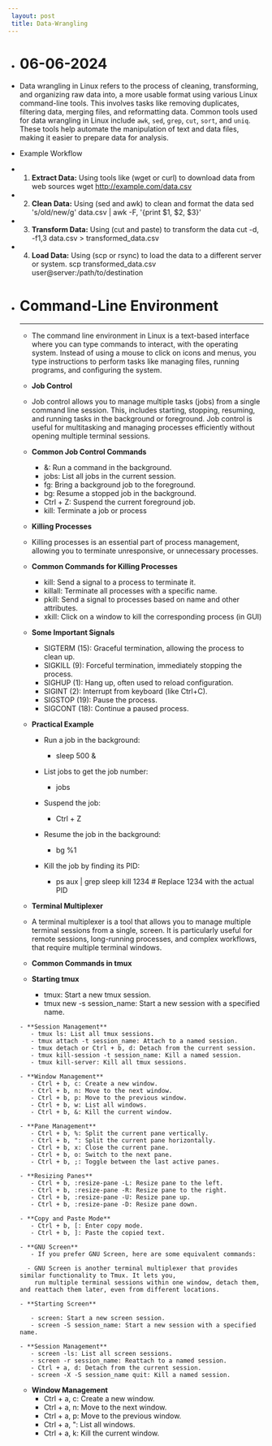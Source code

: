 ```yaml
---
 layout: post
 title: Data-Wrangling
---
```

  - # **06-06-2024** 
  
 - Data wrangling in Linux refers to the process of cleaning, transforming, and organizing raw data into,
   a more usable format using various Linux command-line tools. This involves tasks like removing duplicates, filtering data, merging 
   files, and reformatting data. Common tools used for data wrangling in Linux include `awk`, `sed`, `grep`, `cut`, `sort`, and `uniq`. 
   These tools help automate the manipulation of text and data files, making it easier to prepare data for analysis.

 - Example Workflow
 - 1. **Extract Data:** Using tools like (wget or curl) to download data from web sources
        wget http://example.com/data.csv
 
 - 2. **Clean Data:** Using (sed and awk) to clean and format the data
        sed 's/old/new/g' data.csv | awk -F, '{print $1, $2, $3}'

 - 3. **Transform Data:** Using (cut and paste) to transform the data
        cut -d, -f1,3 data.csv > transformed_data.csv

 - 4. **Load Data:** Using (scp or rsync) to load the data to a different server or system.
        scp transformed_data.csv user@server:/path/to/destination


 - # **Command-Line Environment**
   ---
    - The command line environment in Linux is a text-based interface where you can type commands to interact,
      with the operating system. Instead of using a mouse to click on icons and menus, you type instructions to perform tasks like 
      managing files, running programs, and configuring the system.

     - **Job Control**
      - Job control allows you to manage multiple tasks (jobs) from a single command line session. This,
        includes   starting, stopping, resuming, and running tasks in the background or foreground. Job control is useful for 
        multitasking and managing processes efficiently without opening multiple terminal sessions.

     - **Common Job Control Commands**
       - &: Run a command in the background.
       - jobs: List all jobs in the current session.
       - fg: Bring a background job to the foreground.
       - bg: Resume a stopped job in the background.
       - Ctrl + Z: Suspend the current foreground job.
       - kill: Terminate a job or process

     - **Killing Processes**
      - Killing processes is an essential part of process management, allowing you to terminate unresponsive,
        or unnecessary processes.

     - **Common Commands for Killing Processes**
       - kill: Send a signal to a process to terminate it.
       - killall: Terminate all processes with a specific name.
       - pkill: Send a signal to processes based on name and other attributes.
       - xkill: Click on a window to kill the corresponding process (in GUI)

     - **Some Important Signals**
       - SIGTERM (15): Graceful termination, allowing the process to clean up.
       - SIGKILL (9): Forceful termination, immediately stopping the process.
       - SIGHUP (1): Hang up, often used to reload configuration.
       - SIGINT (2): Interrupt from keyboard (like Ctrl+C).
       - SIGSTOP (19): Pause the process.
       - SIGCONT (18): Continue a paused process.

     - **Practical Example**
       - Run a job in the background:
         - sleep 500 &

       - List jobs to get the job number:
         - jobs

       - Suspend the job:
         - Ctrl + Z

       - Resume the job in the background:
         - bg %1

       - Kill the job by finding its PID:
         - ps aux | grep sleep
           kill 1234  # Replace 1234 with the actual PID

     - **Terminal Multiplexer**
      - A terminal multiplexer is a tool that allows you to manage multiple terminal sessions from a single,
        screen. It is particularly useful for remote sessions, long-running processes, and complex workflows,
        that require multiple terminal windows.

      - **Common Commands in tmux**
      - **Starting tmux**
          - tmux: Start a new tmux session.
          - tmux new -s session_name: Start a new session with a specified name.
      
       - **Session Management**
          - tmux ls: List all tmux sessions.
          - tmux attach -t session_name: Attach to a named session.
          - tmux detach or Ctrl + b, d: Detach from the current session.
          - tmux kill-session -t session_name: Kill a named session.
          - tmux kill-server: Kill all tmux sessions.

       - **Window Management**
          - Ctrl + b, c: Create a new window.
          - Ctrl + b, n: Move to the next window.
          - Ctrl + b, p: Move to the previous window.
          - Ctrl + b, w: List all windows.
          - Ctrl + b, &: Kill the current window.

       - **Pane Management**
          - Ctrl + b, %: Split the current pane vertically.
          - Ctrl + b, ": Split the current pane horizontally.
          - Ctrl + b, x: Close the current pane.
          - Ctrl + b, o: Switch to the next pane.
          - Ctrl + b, ;: Toggle between the last active panes.

       - **Resizing Panes**
          - Ctrl + b, :resize-pane -L: Resize pane to the left.
          - Ctrl + b, :resize-pane -R: Resize pane to the right.
          - Ctrl + b, :resize-pane -U: Resize pane up.
          - Ctrl + b, :resize-pane -D: Resize pane down.

       - **Copy and Paste Mode**
          - Ctrl + b, [: Enter copy mode.
          - Ctrl + b, ]: Paste the copied text.

       - **GNU Screen**
          - If you prefer GNU Screen, here are some equivalent commands:

         - GNU Screen is another terminal multiplexer that provides similar functionality to Tmux. It lets you,
           run multiple terminal sessions within one window, detach them, and reattach them later, even from different locations.

       - **Starting Screen**

          - screen: Start a new screen session.
          - screen -S session_name: Start a new session with a specified name.
     
       - **Session Management**
          - screen -ls: List all screen sessions.
          - screen -r session_name: Reattach to a named session.
          - Ctrl + a, d: Detach from the current session.
          - screen -X -S session_name quit: Kill a named session.

      - **Window Management**
          - Ctrl + a, c: Create a new window.
          - Ctrl + a, n: Move to the next window.
          - Ctrl + a, p: Move to the previous window.
          - Ctrl + a, ": List all windows.
          - Ctrl + a, k: Kill the current window.
